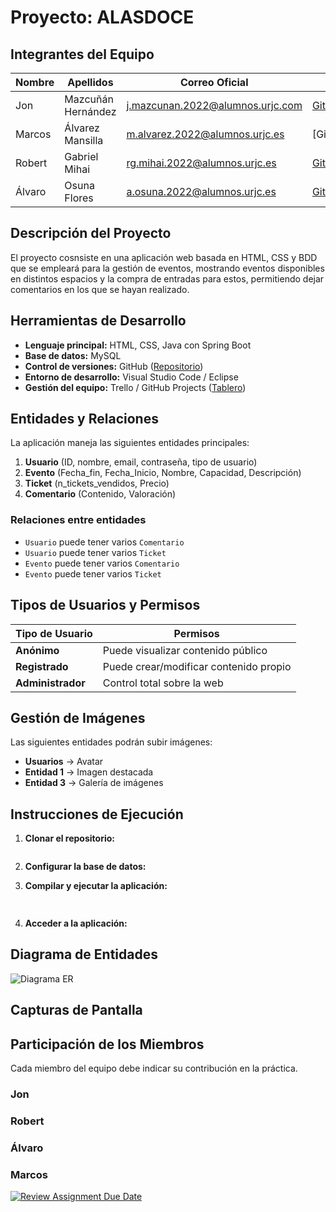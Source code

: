 # Proyecto: ALASDOCE

## Integrantes del Equipo

| Nombre | Apellidos | Correo Oficial | GitHub |
|--------|----------|---------------|--------|
| Jon | Mazcuñán Hernández | j.mazcunan.2022@alumnos.urjc.com | [GitHub1](https://github.com/jonmazh) |
| Marcos | Álvarez Mansilla | m.alvarez.2022@alumnos.urjc.es | [GitHub2]**) |
| Robert | Gabriel Mihai | rg.mihai.2022@alumnos.urjc.es | [GitHub3](**) |
| Álvaro | Osuna Flores | a.osuna.2022@alumnos.urjc.es | [GitHub4](**) |

## Descripción del Proyecto

El proyecto cosnsiste en una aplicación web basada en HTML, CSS y BDD que se empleará para la gestión de eventos,
mostrando eventos disponibles en distintos espacios y la compra de entradas para estos, permitiendo dejar comentarios 
en los que se hayan realizado. 

## Herramientas de Desarrollo

- **Lenguaje principal:** HTML, CSS, Java con Spring Boot
- **Base de datos:** MySQL
- **Control de versiones:** GitHub ([Repositorio](https://github.com/tu-repo))
- **Entorno de desarrollo:** Visual Studio Code / Eclipse
- **Gestión del equipo:** Trello / GitHub Projects ([Tablero](https://trello.com/tu-tablero))

## Entidades y Relaciones

La aplicación maneja las siguientes entidades principales:

1. **Usuario** (ID, nombre, email, contraseña, tipo de usuario)
2. **Evento** (Fecha_fin, Fecha_Inicio, Nombre, Capacidad, Descripción)
3. **Ticket** (n_tickets_vendidos, Precio)
4. **Comentario** (Contenido, Valoración)

### Relaciones entre entidades

- `Usuario` puede tener varios `Comentario`
- `Usuario` puede tener varios `Ticket`
- `Evento` puede tener varios `Comentario`
- `Evento` puede tener varios `Ticket`

## Tipos de Usuarios y Permisos

| Tipo de Usuario | Permisos |
|----------------|----------|
| **Anónimo** | Puede visualizar contenido público |
| **Registrado** | Puede crear/modificar contenido propio |
| **Administrador** | Control total sobre la web |

## Gestión de Imágenes

Las siguientes entidades podrán subir imágenes:

- **Usuarios** → Avatar
- **Entidad 1** → Imagen destacada
- **Entidad 3** → Galería de imágenes

## Instrucciones de Ejecución

1. **Clonar el repositorio:**
   ```sh

   ```
2. **Configurar la base de datos:**
  
3. **Compilar y ejecutar la aplicación:**
   ```sh
  
   ```
4. **Acceder a la aplicación:**
 
## Diagrama de Entidades

![Diagrama ER](ruta_a_diagrama.png)

## Capturas de Pantalla


## Participación de los Miembros

Cada miembro del equipo debe indicar su contribución en la práctica.

### Jon

### Robert

### Álvaro

### Marcos


[![Review Assignment Due Date](https://classroom.github.com/assets/deadline-readme-button-22041afd0340ce965d47ae6ef1cefeee28c7c493a6346c4f15d667ab976d596c.svg)](https://classroom.github.com/a/D1C1HU9V)
